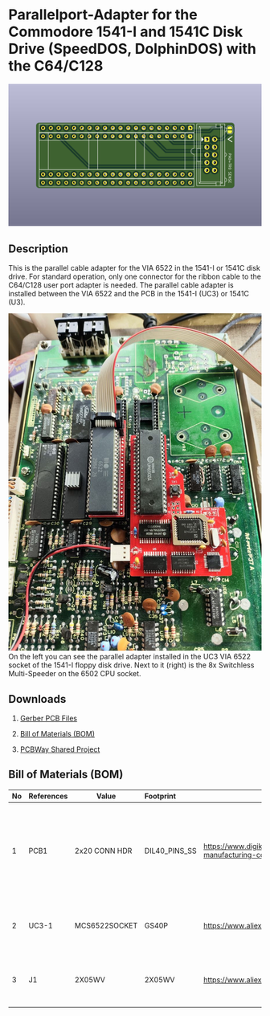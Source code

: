 # Parallelport-Adapter for the Commodore 1541-I and 1541C Disk Drive (SpeedDOS, DolphinDOS) with the C64/C128

<img title="1541-I and 1541C VIA 6522 Parallelport-Adapter" src="https://github.com/FraEgg/commodore-1541-parallel-port-adapter-c64-c128-speeddos-dolphindos/blob/master/images/1541_Paralleladapter_VIA%206522_(1541C)_top_render.png?raw=true" alt="1541-I and 1541C VIA 6522 Parallelport-Adapter" data-align="center" style="zoom:80%;">

## Description

This is the parallel cable adapter for the VIA 6522 in the 1541-I or 1541C disk drive. For standard operation, only one connector for the ribbon cable to the C64/C128 user port adapter is needed. The parallel cable adapter is installed between the VIA 6522 and the PCB in the 1541-I (UC3) or 1541C (U3).



<img title="1541-I / 1541C Paralleladapter" src="https://github.com/FraEgg/commodore-1541-parallel-port-adapter-c64-c128-speeddos-dolphindos/blob/master/images/1541-I-MS-inst.jpg?raw=true" alt="1541-I / 1541C Paralleladapter" data-align="left" style="zoom:80%;">On the left you can see the parallel adapter installed in the UC3 VIA 6522 socket of the 1541-I floppy disk drive. Next to it (right) is the 8x Switchless Multi-Speeder on the 6502 CPU socket.



## Downloads

1. [Gerber PCB Files](https://github.com/FraEgg/commodore-1541-parallel-port-adapter-c64-c128-speeddos-dolphindos/raw/refs/heads/master/1541_Paralleladapter_VIA_6522(1541-1541C)/1541%20SpeedDos%20Paralleladapter%20VIA%206522.kicad_pcb.zip)

2. [Bill of Materials (BOM)](https://github.com/FraEgg/commodore-1541-parallel-port-adapter-c64-c128-speeddos-dolphindos/raw/refs/heads/master/1541_Paralleladapter_VIA_6522(1541-1541C)/BOM_1541_Paralleladapter_VIA_6522.xls)

3. [PCBWay Shared Project](https://www.pcbway.com/project/shareproject/1541_I_1541C_Parallel_Adapter_Parallel_Cable_Set_for_the_Commodore_1541_Disk_D_a27176a6.html)
   
   

## Bill of Materials (BOM)

| No  | References | Value         | Footprint     | Datasheet                                                                                          | Description                                                                                | Quantity |
| --- | ---------- | ------------- |:------------- | -------------------------------------------------------------------------------------------------- | ------------------------------------------------------------------------------------------ | -------- |
| 1   | PCB1       | 2x20 CONN HDR | DIL40_PINS_SS | https://www.digikey.de/de/products/detail/mill-max-manufacturing-corp/334-40-140-00-020000/7746412 | Male Header Single Row 40 Pin (2x20 Pin) 2.54mm Pin Connector Strip Round Needle Connector | 1        |
| 2   | UC3-1      | MCS6522SOCKET | GS40P         | https://www.aliexpress.com/item/1005001488096624.html                                              | Round Hole IC socket Connector DIP 40 pin Socket DIP40                                     | 1        |
| 3   | J1         | 2X05WV        | 2X05WV        | https://www.aliexpress.com/item/1005007307830993.html                                              | Pin 2.54mm IDC Socket Header Male Socket                                                   | 1        |
